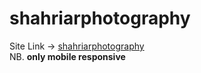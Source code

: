 # shahriarphotography
Site Link -> [shahriarphotography](https://iftekhar-ifat.github.io/shahriarphotography/) <br>  NB. **only mobile responsive**
